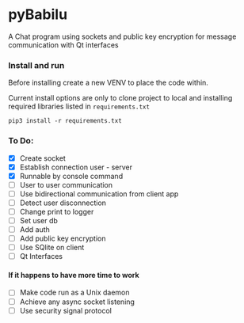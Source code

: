 # pyBabilu

A Chat program using sockets and public key encryption for 
message communication with Qt interfaces

### Install and run

Before installing create a new VENV to place the code within.



Current install options are only to clone project to local 
and installing required libraries listed in `requirements.txt`

```
pip3 install -r requirements.txt
```

### To Do: 

- [x] Create socket
- [x] Establish connection user - server
- [x] Runnable by console command
- [ ] User to user communication
- [ ] Use bidirectional communication from client app
- [ ] Detect user disconnection
- [ ] Change print to logger
- [ ] Set user db 
- [ ] Add auth 
- [ ] Add public key encryption
- [ ] Use SQlite on client
- [ ] Qt Interfaces

#### If it happens to have more time to work

- [ ] Make code run as a Unix daemon
- [ ] Achieve any async socket listening
- [ ] Use security signal protocol 
